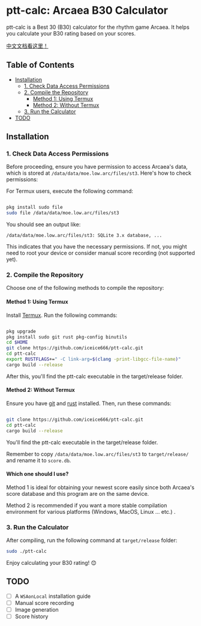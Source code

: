 # ptt-calc: Arcaea B30 Calculator

ptt-calc is a Best 30 (B30) calculator for the rhythm game Arcaea. It helps you calculate your B30 rating based on your scores.

[中文文档看这里！](./README_zh.md)

## Table of Contents

- [Installation](#installation)
  - [1. Check Data Access Permissions](#1-check-data-access-permissions)
  - [2. Compile the Repository](#2-compile-the-repository)
    - [Method 1: Using Termux](#method-1-using-termux)
    - [Method 2: Without Termux](#method-2-without-termux)
  - [3. Run the Calculator](#3-run-the-calculator)
- [TODO](#todo)

## Installation
### 1. Check Data Access Permissions

Before proceeding, ensure you have permission to access Arcaea's data, which is stored at `/data/data/moe.low.arc/files/st3`. Here's how to check permissions:

For Termux users, execute the following command:

```bash

pkg install sudo file
sudo file /data/data/moe.low.arc/files/st3
```
You should see an output like:

```
/data/data/moe.low.arc/files/st3: SQLite 3.x database, ...
```

This indicates that you have the necessary permissions. If not, you might need to root your device or consider manual score recording (not supported yet).

### 2. Compile the Repository

Choose one of the following methods to compile the repository:

#### Method 1: Using Termux

Install [Termux](https://wiki.termux.com/wiki/Installing_from_F-Droid).
Run the following commands:

``` bash

pkg upgrade
pkg install sudo git rust pkg-config binutils 
cd $HOME
git clone https://github.com/iceice666/ptt-calc.git
cd ptt-calc
export RUSTFLAGS+=" -C link-arg=$(clang -print-libgcc-file-name)"
cargo build --release
```

After this, you'll find the ptt-calc executable in the target/release folder.

#### Method 2: Without Termux

Ensure you have [git](https://git-scm.com/book/en/v2/Getting-Started-Installing-Git) and [rust](https://www.rust-lang.org/tools/install) installed. Then, run these commands:

```bash

git clone https://github.com/iceice666/ptt-calc.git
cd ptt-calc
cargo build --release
```

You'll find the ptt-calc executable in the target/release folder.

Remember to copy `/data/data/moe.low.arc/files/st3` to `target/release/` and rename it to `score.db`.

#### Which one should I use?

Method 1 is ideal for obtaining your newest score easily since both Arcaea's score database and this program are on the same device.

Method 2 is recommended if you want a more stable compilation environment for various platforms (Windows, MacOS, Linux ... etc.) .

### 3. Run the Calculator

After compiling, run the following command at `target/release` folder:

``` bash
sudo ./ptt-calc
```
Enjoy calculating your B30 rating! 😊

## TODO

- [ ] A `WSAonLocal` installation guide
- [ ] Manual score recording
- [ ] Image generation
- [ ] Score history
